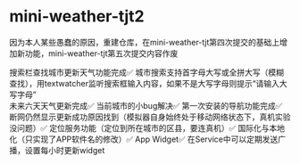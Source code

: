 # mini-weather-tjt2
因为本人某些愚蠢的原因，重建仓库，在mini-weather-tjt第四次提交的基础上增加新功能，mini-weather-tjt第五次提交内容作废

搜索栏查找城市更新天气功能完成✅ 
城市搜索支持首字母大写或全拼大写（模糊查找），用textwatcher监听搜索框输入内容，如果不是大写字母则提示“请输入大写字母”	
未来六天天气更新完成✅ 
当前城市的小bug解决✅ 
第一次安装的导航功能完成✅ 
断网仍然显示更新成功原因找到（模拟器自身始终处于移动网络状态下，真机实验没问题）✅
定位服务功能（定位到所在城市的区县，要连真机）✅
国际化与本地化（只实现了APP软件名的修改）✅
App Widget✅
在Service中可以定期发送广播，设置每小时更新widget
